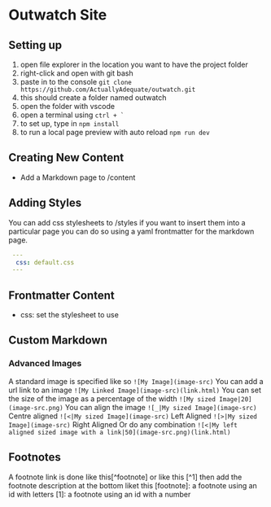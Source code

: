 # Outwatch Site

## Setting up

1. open file explorer in the location you want to have the project folder
2. right-click and open with git bash
3. paste in to the console `git clone https://github.com/ActuallyAdequate/outwatch.git`
4. this should create a folder named outwatch
5. open the folder with vscode
6. open a terminal using ``` ctrl + ` ```
7. to set up, type in `npm install`
8. to run a local page preview with auto reload `npm run dev`

## Creating New Content

- Add a Markdown page to /content

## Adding Styles

You can add css stylesheets to /styles if you want to insert them into a particular page you can do so using a yaml frontmatter for the markdown page.

```yaml
 ---
  css: default.css
 ---
```

## Frontmatter Content

- css: set the stylesheet to use

## Custom Markdown

### Advanced Images

A standard image is specified like so
`![My Image](image-src)`
You can add a url link to an image
`![My Linked Image](image-src)(link.html)`
You can set the size of the image as a percentage of the width
`![My sized Image|20](image-src.png)`
You can align the image
`![_|My sized Image](image-src)` Centre aligned
`![<|My sized Image](image-src)` Left Aligned
`![>|My sized Image](image-src)` Right Aligned
Or do any combination
`![<|My left aligned sized image with a link|50](image-src.png)(link.html)`

## Footnotes

A footnote link is done like this[^footnote] or like this [^1]
then add the footnote description at the bottom liket this
[footnote]: a footnote using an id with letters
[1]: a footnote using an id with a number
